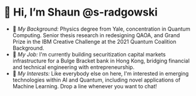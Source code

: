 # 👋 Hi, I’m Shaun @s-radgowski

- 🔬 *My Background:* Physics degree from Yale, concentration in Quantum Computing. Senior thesis research in redesigning QAOA, and Grand Prize in the IBM Creative Challenge at the 2021 Quantum Coalition Background.
- 🏦 *My Job:* I'm currently building securitization capital markets infrastructure for a Bulge Bracket bank in Hong Kong, bridging financial and technical engineering with entrepreneurship.
- 👀 *My Interests:* Like everybody else on here, I'm interested in emerging technologies within AI and Quantum, including novel applications of Machine Learning. Drop a line whenever you want to chat!
